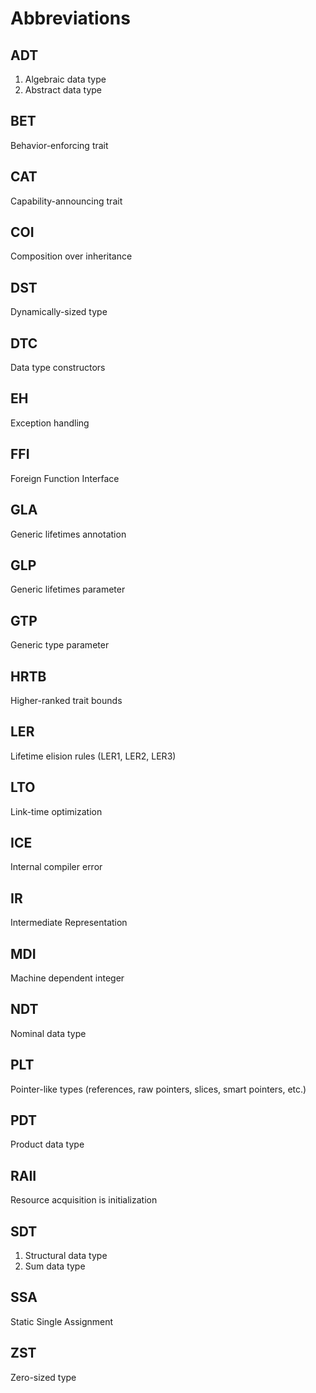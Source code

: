 # Abbreviations


## ADT
1. Algebraic data type
2. Abstract data type

## BET
Behavior-enforcing trait

## CAT
Capability-announcing trait

## COI
Composition over inheritance

## DST
Dynamically-sized type

## DTC
Data type constructors

## EH
Exception handling

## FFI
Foreign Function Interface

## GLA
Generic lifetimes annotation

## GLP
Generic lifetimes parameter

## GTP
Generic type parameter

## HRTB
Higher-ranked trait bounds

## LER
Lifetime elision rules (LER1, LER2, LER3)

## LTO
Link-time optimization

## ICE
Internal compiler error

## IR
Intermediate Representation

## MDI
Machine dependent integer

## NDT
Nominal data type

## PLT
Pointer-like types (references, raw pointers, slices, smart pointers, etc.)

## PDT
Product data type

## RAII
Resource acquisition is initialization

## SDT
1. Structural data type
2. Sum data type

## SSA
Static Single Assignment

## ZST
Zero-sized type

